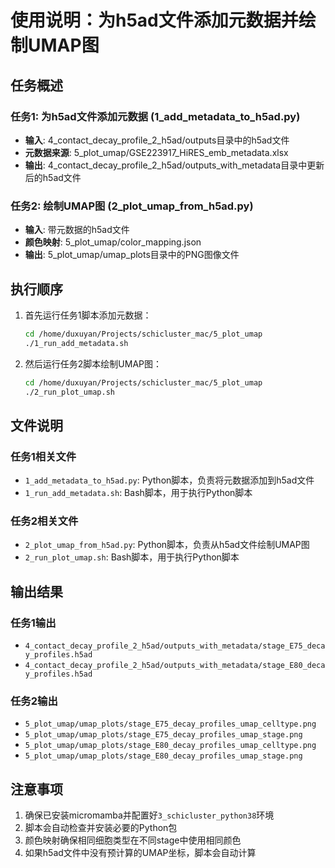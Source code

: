 # 使用说明：为h5ad文件添加元数据并绘制UMAP图

## 任务概述

### 任务1: 为h5ad文件添加元数据 (1_add_metadata_to_h5ad.py)
- **输入**: 4_contact_decay_profile_2_h5ad/outputs目录中的h5ad文件
- **元数据来源**: 5_plot_umap/GSE223917_HiRES_emb_metadata.xlsx
- **输出**: 4_contact_decay_profile_2_h5ad/outputs_with_metadata目录中更新后的h5ad文件

### 任务2: 绘制UMAP图 (2_plot_umap_from_h5ad.py)
- **输入**: 带元数据的h5ad文件
- **颜色映射**: 5_plot_umap/color_mapping.json
- **输出**: 5_plot_umap/umap_plots目录中的PNG图像文件

## 执行顺序

1. 首先运行任务1脚本添加元数据：
   ```bash
   cd /home/duxuyan/Projects/schicluster_mac/5_plot_umap
   ./1_run_add_metadata.sh
   ```

2. 然后运行任务2脚本绘制UMAP图：
   ```bash
   cd /home/duxuyan/Projects/schicluster_mac/5_plot_umap
   ./2_run_plot_umap.sh
   ```

## 文件说明

### 任务1相关文件
- `1_add_metadata_to_h5ad.py`: Python脚本，负责将元数据添加到h5ad文件
- `1_run_add_metadata.sh`: Bash脚本，用于执行Python脚本

### 任务2相关文件
- `2_plot_umap_from_h5ad.py`: Python脚本，负责从h5ad文件绘制UMAP图
- `2_run_plot_umap.sh`: Bash脚本，用于执行Python脚本

## 输出结果

### 任务1输出
- `4_contact_decay_profile_2_h5ad/outputs_with_metadata/stage_E75_decay_profiles.h5ad`
- `4_contact_decay_profile_2_h5ad/outputs_with_metadata/stage_E80_decay_profiles.h5ad`

### 任务2输出
- `5_plot_umap/umap_plots/stage_E75_decay_profiles_umap_celltype.png`
- `5_plot_umap/umap_plots/stage_E75_decay_profiles_umap_stage.png`
- `5_plot_umap/umap_plots/stage_E80_decay_profiles_umap_celltype.png`
- `5_plot_umap/umap_plots/stage_E80_decay_profiles_umap_stage.png`

## 注意事项

1. 确保已安装micromamba并配置好`3_schicluster_python38`环境
2. 脚本会自动检查并安装必要的Python包
3. 颜色映射确保相同细胞类型在不同stage中使用相同颜色
4. 如果h5ad文件中没有预计算的UMAP坐标，脚本会自动计算